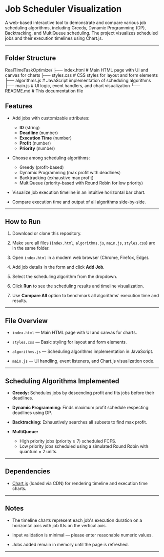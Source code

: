 # Job Scheduler Visualization

A web-based interactive tool to demonstrate and compare various job scheduling algorithms, including Greedy, Dynamic Programming (DP), Backtracking, and MultiQueue scheduling. The project visualizes scheduled jobs and their execution timelines using Chart.js.

---
## Folder Structure
RealTimeTaskOptimize/
├── index.html               # Main HTML page with UI and canvas for charts
├── styles.css               # CSS styles for layout and form elements
├── algorithms.js            # JavaScript implementation of scheduling algorithms
├── main.js                  # UI logic, event handlers, and chart visualization
└── README.md                # This documentation file

## Features

- Add jobs with customizable attributes:  
  - **ID** (string)  
  - **Deadline** (number)  
  - **Execution Time** (number)  
  - **Profit** (number)  
  - **Priority** (number)

- Choose among scheduling algorithms:  
  - Greedy (profit-based)  
  - Dynamic Programming (max profit with deadlines)  
  - Backtracking (exhaustive max profit)  
  - MultiQueue (priority-based with Round Robin for low priority)

- Visualize job execution timeline in an intuitive horizontal bar chart.

- Compare execution time and output of all algorithms side-by-side.

---

## How to Run

1. Download or clone this repository.

2. Make sure all files (`index.html`, `algorithms.js`, `main.js`, `styles.css`) are in the same folder.

3. Open `index.html` in a modern web browser (Chrome, Firefox, Edge).

4. Add job details in the form and click **Add Job**.

5. Select the scheduling algorithm from the dropdown.

6. Click **Run** to see the scheduling results and timeline visualization.

7. Use **Compare All** option to benchmark all algorithms' execution time and results.

---

## File Overview

- `index.html` — Main HTML page with UI and canvas for charts.

- `styles.css` — Basic styling for layout and form elements.

- `algorithms.js` — Scheduling algorithms implementation in JavaScript.

- `main.js` — UI handling, event listeners, and Chart.js visualization code.

---

## Scheduling Algorithms Implemented

- **Greedy:** Schedules jobs by descending profit and fits jobs before their deadlines.

- **Dynamic Programming:** Finds maximum profit schedule respecting deadlines using DP.

- **Backtracking:** Exhaustively searches all subsets to find max profit.

- **MultiQueue:**  
  - High priority jobs (priority ≥ 7) scheduled FCFS.  
  - Low priority jobs scheduled using a simulated Round Robin with quantum = 2 units.

---

## Dependencies

- [Chart.js](https://www.chartjs.org/) (loaded via CDN) for rendering timeline and execution time charts.

---

## Notes

- The timeline charts represent each job's execution duration on a horizontal axis with job IDs on the vertical axis.

- Input validation is minimal — please enter reasonable numeric values.

- Jobs added remain in memory until the page is refreshed.

---
